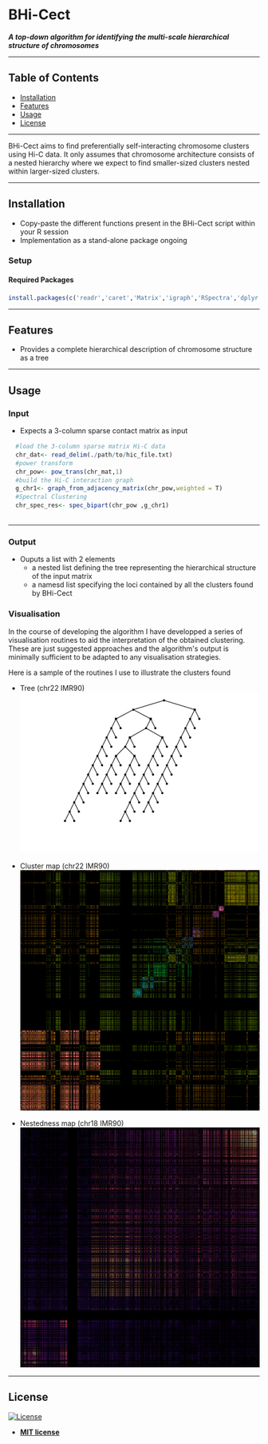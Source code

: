 # BHi-Cect
***A top-down algorithm for identifying the multi-scale hierarchical structure of chromosomes***

---

## Table of Contents

- [Installation](#installation)
- [Features](#features)
- [Usage](#usage)
- [License](#license)

---

BHi-Cect aims to find preferentially self-interacting chromosome clusters using Hi-C data. It only assumes that chromosome architecture consists of a nested hierarchy where we expect to find smaller-sized clusters nested within larger-sized clusters.

---

## Installation

- Copy-paste the different functions present in the BHi-Cect script within your R session
- Implementation as a stand-alone package ongoing

### Setup

#### Required Packages

```r
install.packages(c('readr','caret','Matrix','igraph','RSpectra','dplyr','data.tree'))
```
---

## Features

- Provides a complete hierarchical description of chromosome structure as a tree

---

## Usage

### Input
- Expects a 3-column sparse contact matrix as input
```r
  #load the 3-column sparse matrix Hi-C data
  chr_dat<- read_delim(./path/to/hic_file.txt)
  #power transform
  chr_pow<- pow_trans(chr_mat,1)
  #build the Hi-C interaction graph
  g_chr1<- graph_from_adjacency_matrix(chr_pow,weighted = T)
  #Spectral Clustering
  chr_spec_res<- spec_bipart(chr_pow ,g_chr1)
  
```
---

### Output
- Ouputs a list with 2 elements 
  - a nested list defining the tree representing the hierarchical structure of the input matrix
  - a namesd list specifying the loci contained by all the clusters found by BHi-Cect
  
### Visualisation
In the course of developing the algorithm I have developped a series of visualisation routines to aid the interpretation of the obtained clustering. These are just suggested approaches and the algorithm's output is minimally sufficient to be adapted to any visualisation strategies.

Here is a sample of the routines I use to illustrate the clusters found

- Tree (chr22 IMR90)
![alt text](https://github.com/princeps091-binf/BHi-Cect/blob/master/images/tree.png)

- Cluster map (chr22 IMR90)
![alt text](https://github.com/princeps091-binf/BHi-Cect/blob/master/images/50kb_chr19_bencl.png)

- Nestedness map (chr18 IMR90)
![alt text](https://github.com/princeps091-binf/BHi-Cect/blob/master/images/top_dom_nest_chr18.png)
---

## License

[![License](http://img.shields.io/:license-mit-blue.svg?style=flat-square)](http://badges.mit-license.org)

- **[MIT license](http://opensource.org/licenses/mit-license.php)**


